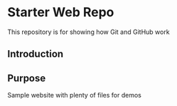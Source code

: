# Starter Web Repo

This repository is for showing how Git and GitHub work

## Introduction


## Purpose

Sample website with plenty of files for demos
